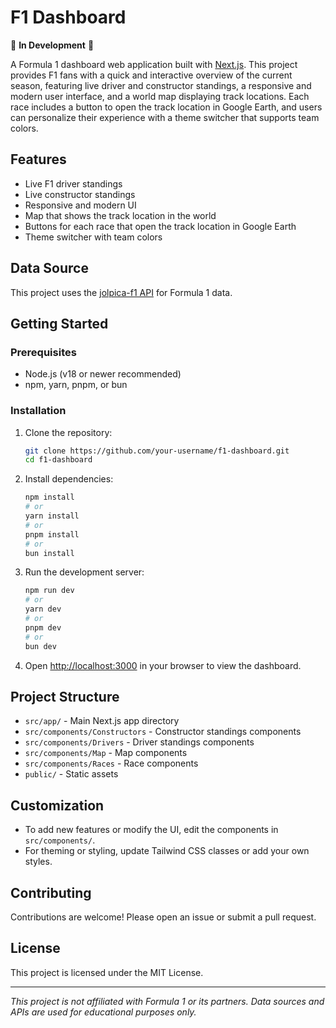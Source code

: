 # **F1 Dashboard**

🚧 **In Development** 🚧

A Formula 1 dashboard web application built with [Next.js](https://nextjs.org). This project provides F1 fans with a quick and interactive overview of the current season, featuring live driver and constructor standings, a responsive and modern user interface, and a world map displaying track locations. Each race includes a button to open the track location in Google Earth, and users can personalize their experience with a theme switcher that supports team colors.

## Features

- Live F1 driver standings
- Live constructor standings
- Responsive and modern UI
- Map that shows the track location in the world
- Buttons for each race that open the track location in Google Earth
- Theme switcher with team colors

## Data Source

This project uses the [jolpica-f1 API](https://github.com/jolpica/jolpica-f1) for Formula 1 data.

## Getting Started

### Prerequisites

- Node.js (v18 or newer recommended)
- npm, yarn, pnpm, or bun

### Installation

1. Clone the repository:
    ```bash
    git clone https://github.com/your-username/f1-dashboard.git
    cd f1-dashboard
    ```

2. Install dependencies:
    ```bash
    npm install
    # or
    yarn install
    # or
    pnpm install
    # or
    bun install
    ```

3. Run the development server:
    ```bash
    npm run dev
    # or
    yarn dev
    # or
    pnpm dev
    # or
    bun dev
    ```

4. Open [http://localhost:3000](http://localhost:3000) in your browser to view the dashboard.

## Project Structure

- `src/app/` - Main Next.js app directory
- `src/components/Constructors` - Constructor standings components
- `src/components/Drivers` - Driver standings components
- `src/components/Map` - Map components
- `src/components/Races` - Race components
- `public/` - Static assets

## Customization

- To add new features or modify the UI, edit the components in `src/components/`.
- For theming or styling, update Tailwind CSS classes or add your own styles.

## Contributing

Contributions are welcome! Please open an issue or submit a pull request.

## License

This project is licensed under the MIT License.

---

*This project is not affiliated with Formula 1 or its partners. Data sources and APIs are used for educational purposes only.*